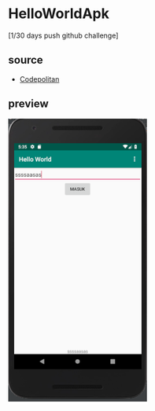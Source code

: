 # HelloWorldApk 
[1/30 days push github challenge]

## source
* [Codepolitan](https://www.codepolitan.com/belajar-membuat-aplikasi-android-dengan-kotlin-untuk-pemula-bagian-1-activity-dan-layout-5aaa3f51344be)

## preview
![Test Image 1](image1.png)
